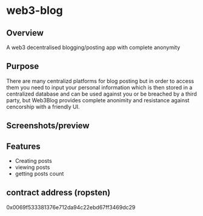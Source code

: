 # web3-blog

## Overview
A web3 decentralised blogging/posting app with complete anonymity

## Purpose 
There are many centralizd platforms for blog posting but in order to access them you need to input your personal information which is then  stored in a centralized database and can be used against you or be breached by a third party, but Web3Blog provides complete anonimity and resistance against cencorship with a friendly UI.

## Screenshots/preview 

## Features
- Creating posts 
- viewing posts 
- getting posts count 

## contract address (ropsten) 
0x0069f533381376e712da94c22ebd67ff3469dc29
